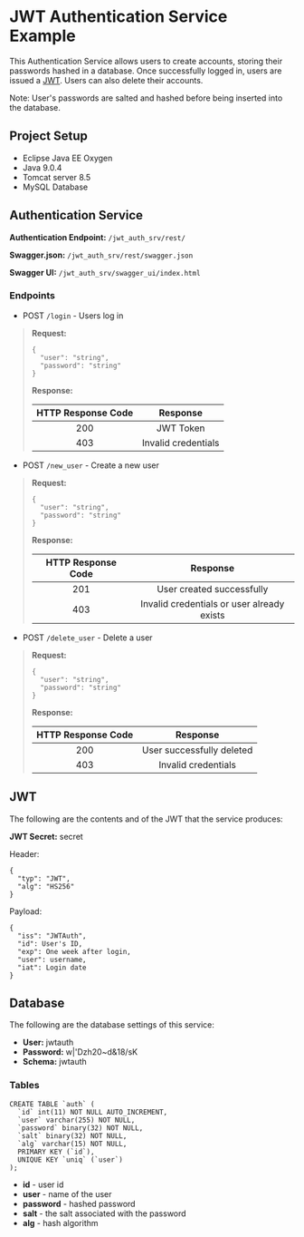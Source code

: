 # JWT Authentication Service Example

This Authentication Service allows users to create accounts, storing their passwords hashed in a database.  Once successfully logged in, users are issued a [JWT](https://jwt.io/).  Users can also delete their accounts.

Note: User's passwords are salted and hashed before being inserted into the database.

## Project Setup

* Eclipse Java EE Oxygen
* Java 9.0.4
* Tomcat server 8.5
* MySQL Database

## Authentication Service

**Authentication Endpoint:** `/jwt_auth_srv/rest/`

**Swagger.json:** `/jwt_auth_srv/rest/swagger.json`

**Swagger UI:** `/jwt_auth_srv/swagger_ui/index.html`

### Endpoints

* POST `/login` - Users log in

> **Request:**
> 
> ```
> {
>   "user": "string",
>   "password": "string"
> }
> ```
> 
> **Response:**
> 
> | HTTP Response Code | Response            |
> |:------------------:|:-------------------:|
> | 200                | JWT Token           |
> | 403                | Invalid credentials |

* POST `/new_user` - Create a new user

> **Request:**
> 
> ```
> {
>   "user": "string",
>   "password": "string"
> }
> ```
> 
> **Response:**
> 
> | HTTP Response Code | Response                                   |
> |:------------------:|:------------------------------------------:|
> | 201                | User created successfully                  |
> | 403                | Invalid credentials or user already exists |

* POST `/delete_user` - Delete a user

> **Request:**
> 
> ```
> {
>   "user": "string",
>   "password": "string"
> }
> ```
> 
> **Response:**
> 
> | HTTP Response Code | Response                  |
> |:------------------:|:-------------------------:|
> | 200                | User successfully deleted |
> | 403                | Invalid credentials       |

## JWT

The following are the contents and of the JWT that the service produces:

**JWT Secret:** secret

Header:

```
{
  "typ": "JWT",
  "alg": "HS256"
}
```

Payload:

```
{
  "iss": "JWTAuth",
  "id": User's ID,
  "exp": One week after login,
  "user": username,
  "iat": Login date
}
```

## Database

The following are the database settings of this service:

* **User:** jwtauth
* **Password:** w|'Dzh20~d&18/sK
* **Schema:** jwtauth

### Tables

```
CREATE TABLE `auth` (
  `id` int(11) NOT NULL AUTO_INCREMENT,
  `user` varchar(255) NOT NULL,
  `password` binary(32) NOT NULL,
  `salt` binary(32) NOT NULL,
  `alg` varchar(15) NOT NULL,
  PRIMARY KEY (`id`),
  UNIQUE KEY `uniq` (`user`)
);
```

* **id** - user id
* **user** - name of the user
* **password** - hashed password
* **salt** - the salt associated with the password
* **alg** - hash algorithm
